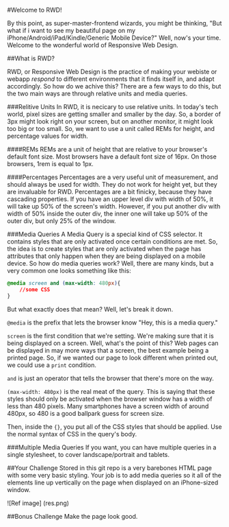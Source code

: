 #Welcome to RWD!

By this point, as super-master-frontend wizards, you might be thinking, "But what if i want to see my beautiful page on my iPhone/Android/iPad/Kindle/Generic Mobile Device?" Well, now's your time. Welcome to the wonderful world of Responsive Web Design.

##What is RWD?

RWD, or Responsive Web Design is the practice of making your webiste or webapp *respond* to different environments that it finds itself in, and adapt accordingly. So how do we achive this? There are a few ways to do this, but the two main ways are through relative units and media queries.

###Relitive Units
In RWD, it is necicary to use relative units. In today's tech world, pixel sizes are getting smaller and smaller by the day. So, a border of 3px might look right on your screen, but on another monitor, it might look too big or too small. So, we want to use a unit called REMs for height, and percentage values for width.

####REMs
REMs are a unit of height that are relative to your browser's default font size. Most browsers have a default font size of 16px. On those browsers, 1rem is equal to 1px.

####Percentages
Percentages are a very useful unit of measurement, and should always be used for width. They do not work for height yet, but they are invaluable for RWD. Percentages are a bit finicky, because they have cascading properties. If you have an upper level div with width of 50%, it will take up 50% of the screen's width. However, if you put another div with width of 50% inside the outer div, the inner one will take up 50% of the outer div, but only 25% of the window.

###Media Queries
A Media Query is a special kind of CSS selector. It contains styles that are only activated once certain conditions are met. So, the idea is to create styles that are only activated when the page has attributes that only happen when they are being displayed on a mobile device. So how do media queries work? Well, there are many kinds, but a very common one looks something like this:

```CSS
@media screen and (max-width: 480px){
	//some CSS
}
```

But what exactly does that mean? Well, let's break it down.

`@media` is the prefix that lets the browser know "Hey, this is a media query."

`screen` is the first condition that we're setting. We're making sure that it is being displayed on a screen. Well, what's the point of this? Web pages can be displayed in may more ways that a screen, the best example being a printed page. So, if we wanted our page to look different when printed out, we could use a `print` condition.

`and` is just an operator that tells the browser that there's more on the way.

`(max-width: 480px)` is the real meat of the query. This is saying that these styles should only be activated when the browser window has a width of less than 480 pixels.  Many smartphones have a screen width of around 480px, so 480 is a good ballpark guess for screen size.

Then, inside the `{}`, you put all of the CSS styles that should be applied. Use the normal syntax of CSS in the query's body.

###Multiple Media Queries
If you want, you can have multiple queries in a single stylesheet, to cover landscape/portrait and tablets.


##Your Challenge
Stored in this git repo is a very barebones HTML page with some very basic styling. Your job is to add media queries so it all of the elements line up vertically on the page when displayed on an iPhone-sized window.

![Ref image]
(res.png)

##Bonus Challenge
Make the page look good.

